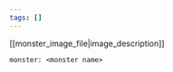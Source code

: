 ```yaml
---
tags: []
---
```


[[monster_image_file|image_description]]

```statblock
monster: <monster name>
```